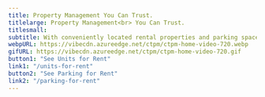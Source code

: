 ```yaml
---
title: Property Management You Can Trust.
titlelarge: Property Management<br> You Can Trust.
titlesmall:
subtitle: With conveniently located rental properties and parking spaces to lease, we're one of the premier property management companies in Tucson. From the University of Arizona and downtown Tucson to our reliable property management team, everything is within your reach! Experience life in Tucson with ease by exploring what's available.
webpURL: https://vibecdn.azureedge.net/ctpm/ctpm-home-video-720.webp
gifURL: https://vibecdn.azureedge.net/ctpm/ctpm-home-video-720.gif
button1: "See Units for Rent"
link1: "/units-for-rent"
button2: "See Parking for Rent"
link2: "/parking-for-rent"
---
```


